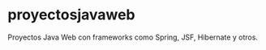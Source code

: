 proyectosjavaweb
================

Proyectos Java Web con frameworks como Spring, JSF, Hibernate y otros.
